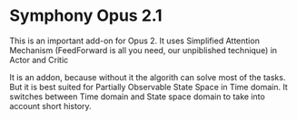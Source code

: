 # Symphony Opus 2.1

This is an important add-on for Opus 2.
It uses Simplified Attention Mechanism (FeedForward is all you need, our unpiblished technique) in Actor and Critic

It is an addon, because without it the algorith can solve most of the tasks.
But it is best suited for Partially Observable State Space in Time domain.
It switches between Time domain and State space domain to take into account short history.
